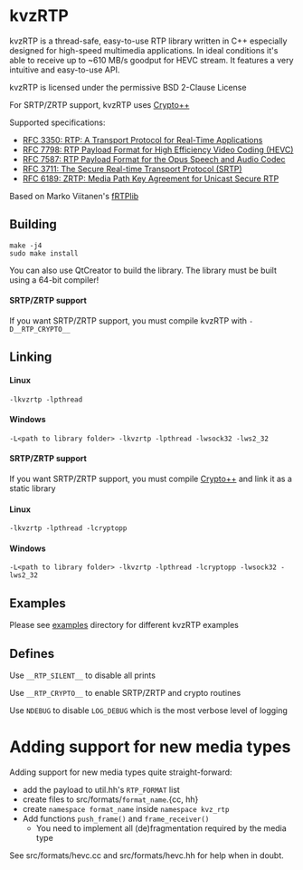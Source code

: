 # kvzRTP

kvzRTP is a thread-safe, easy-to-use RTP library written in C++ especially designed for high-speed multimedia applications. In ideal conditions it's able to receive up to ~610 MB/s goodput for HEVC stream. It features a very intuitive and easy-to-use API.

kvzRTP is licensed under the permissive BSD 2-Clause License

For SRTP/ZRTP support, kvzRTP uses [Crypto++](https://www.cryptopp.com/)

Supported specifications:
   * [RFC 3350: RTP: A Transport Protocol for Real-Time Applications](https://tools.ietf.org/html/rfc3550)
   * [RFC 7798: RTP Payload Format for High Efficiency Video Coding (HEVC)](https://tools.ietf.org/html/rfc7798)
   * [RFC 7587: RTP Payload Format for the Opus Speech and Audio Codec](https://tools.ietf.org/html/rfc7587)
   * [RFC 3711: The Secure Real-time Transport Protocol (SRTP)](https://tools.ietf.org/html/rfc3711)
   * [RFC 6189: ZRTP: Media Path Key Agreement for Unicast Secure RTP](https://tools.ietf.org/html/rfc6189)

Based on Marko Viitanen's [fRTPlib](https://github.com/fador/fRTPlib)

## Building

```
make -j4
sudo make install
```

You can also use QtCreator to build the library. The library must be built using a 64-bit compiler!

#### SRTP/ZRTP support

If you want SRTP/ZRTP support, you must compile kvzRTP with `-D__RTP_CRYPTO__`

## Linking

#### Linux
`-lkvzrtp -lpthread`

#### Windows
`-L<path to library folder> -lkvzrtp -lpthread -lwsock32 -lws2_32`

#### SRTP/ZRTP support

If you want SRTP/ZRTP support, you must compile [Crypto++](https://www.cryptopp.com/) and link it as a static library

#### Linux
`-lkvzrtp -lpthread -lcryptopp`

#### Windows
`-L<path to library folder> -lkvzrtp -lpthread -lcryptopp -lwsock32 -lws2_32`

## Examples

Please see [examples](examples/) directory for different kvzRTP examples

## Defines

Use `__RTP_SILENT__` to disable all prints

Use `__RTP_CRYPTO__` to enable SRTP/ZRTP and crypto routines

Use `NDEBUG` to disable `LOG_DEBUG` which is the most verbose level of logging

# Adding support for new media types

Adding support for new media types quite straight-forward:
* add the payload to util.hh's `RTP_FORMAT` list
* create files to src/formats/`format_name`.{cc, hh}
* create `namespace format_name` inside `namespace kvz_rtp`
* Add functions `push_frame()` and `frame_receiver()`
   * You need to implement all (de)fragmentation required by the media type

See src/formats/hevc.cc and src/formats/hevc.hh for help when in doubt.
